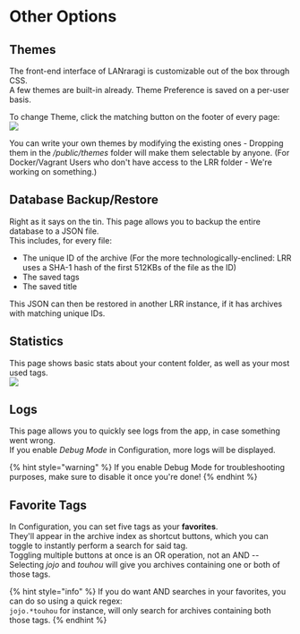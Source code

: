 # Other Options

## Themes

The front-end interface of LANraragi is customizable out of the box through CSS.  
A few themes are built-in already. Theme Preference is saved on a per-user basis.

To change Theme, click the matching button on the footer of every page:  
![](https://a.pomf.cat/gpuqyn.PNG)

You can write your own themes by modifying the existing ones - Dropping them in the _/public/themes_ folder will make them selectable by anyone. \(For Docker/Vagrant Users who don't have access to the LRR folder - We're working on something.\)

## Database Backup/Restore

Right as it says on the tin. This page allows you to backup the entire database to a JSON file.  
This includes, for every file:

* The unique ID of the archive \(For the more technologically-enclined: LRR uses a SHA-1 hash of the first 512KBs of the file as the ID\)
* The saved tags 
* The saved title 

This JSON can then be restored in another LRR instance, if it has archives with matching unique IDs.

## Statistics

This page shows basic stats about your content folder, as well as your most used tags.  
![](https://a.pomf.cat/weotok.PNG)

## Logs

This page allows you to quickly see logs from the app, in case something went wrong.  
If you enable _Debug Mode_ in Configuration, more logs will be displayed.

{% hint style="warning" %}
If you enable Debug Mode for troubleshooting purposes, make sure to disable it once you're done!
{% endhint %}

## Favorite Tags

In Configuration, you can set five tags as your **favorites**.  
They'll appear in the archive index as shortcut buttons, which you can toggle to instantly perform a search for said tag.  
Toggling multiple buttons at once is an OR operation, not an AND -- Selecting _jojo_ and _touhou_ will give you archives containing one or both of those tags.

{% hint style="info" %}
If you do want AND searches in your favorites, you can do so using a quick regex:  
`jojo.*touhou` for instance, will only search for archives containing both those tags.
{% endhint %}

